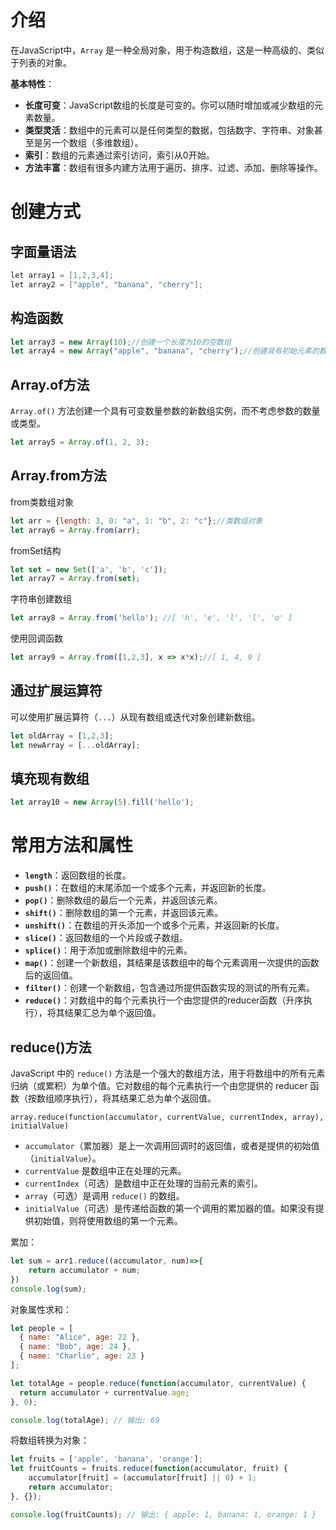# 介绍

在JavaScript中，`Array` 是一种全局对象，用于构造数组，这是一种高级的、类似于列表的对象。

**基本特性**：

- **长度可变**：JavaScript数组的长度是可变的。你可以随时增加或减少数组的元素数量。
- **类型灵活**：数组中的元素可以是任何类型的数据，包括数字、字符串、对象甚至是另一个数组（多维数组）。
- **索引**：数组的元素通过索引访问，索引从0开始。
- **方法丰富**：数组有很多内建方法用于遍历、排序、过滤、添加、删除等操作。

# 创建方式

## 字面量语法

```java
let array1 = [1,2,3,4];
let array2 = ["apple", "banana", "cherry"];
```

## 构造函数

```javascript
let array3 = new Array(10);//创建一个长度为10的空数组
let array4 = new Array("apple", "banana", "cherry");//创建具有初始元素的数组
```

## Array.of方法

`Array.of()` 方法创建一个具有可变数量参数的新数组实例，而不考虑参数的数量或类型。

```javascript
let array5 = Array.of(1, 2, 3);
```

## Array.from方法

from类数组对象

```javascript
let arr = {length: 3, 0: "a", 1: "b", 2: "c"};//类数组对象
let array6 = Array.from(arr);
```

fromSet结构

```javascript
let set = new Set(['a', 'b', 'c']);
let array7 = Array.from(set);
```

字符串创建数组

```javascript
let array8 = Array.from('hello'); //[ 'h', 'e', 'l', 'l', 'o' ]
```

使用回调函数

```javascript
let array9 = Array.from([1,2,3], x => x*x);//[ 1, 4, 9 ]
```

## 通过扩展运算符

可以使用扩展运算符（`...`）从现有数组或迭代对象创建新数组。

```javascript
let oldArray = [1,2,3];
let newArray = [...oldArray];
```

## 填充现有数组

```javascript
let array10 = new Array(5).fill('hello');
```

# 常用方法和属性

- **`length`**：返回数组的长度。
- **`push()`**：在数组的末尾添加一个或多个元素，并返回新的长度。
- **`pop()`**：删除数组的最后一个元素，并返回该元素。
- **`shift()`**：删除数组的第一个元素，并返回该元素。
- **`unshift()`**：在数组的开头添加一个或多个元素，并返回新的长度。
- **`slice()`**：返回数组的一个片段或子数组。
- **`splice()`**：用于添加或删除数组中的元素。
- **`map()`**：创建一个新数组，其结果是该数组中的每个元素调用一次提供的函数后的返回值。
- **`filter()`**：创建一个新数组，包含通过所提供函数实现的测试的所有元素。
- **`reduce()`**：对数组中的每个元素执行一个由您提供的reducer函数（升序执行），将其结果汇总为单个返回值。

## reduce()方法

JavaScript 中的 `reduce()` 方法是一个强大的数组方法，用于将数组中的所有元素归纳（或累积）为单个值。它对数组的每个元素执行一个由您提供的 reducer 函数（按数组顺序执行），将其结果汇总为单个返回值。

```
array.reduce(function(accumulator, currentValue, currentIndex, array), initialValue)
```

- `accumulator`（累加器）是上一次调用回调时的返回值，或者是提供的初始值（`initialValue`）。
- `currentValue` 是数组中正在处理的元素。
- `currentIndex`（可选）是数组中正在处理的当前元素的索引。
- `array`（可选）是调用 `reduce()` 的数组。
- `initialValue`（可选）是传递给函数的第一个调用的累加器的值。如果没有提供初始值，则将使用数组的第一个元素。

累加：

```javascript
let sum = arr1.reduce((accumulator, num)=>{
    return accumulator + num;
})
console.log(sum);
```

对象属性求和：

```javascript
let people = [
  { name: "Alice", age: 22 },
  { name: "Bob", age: 24 },
  { name: "Charlie", age: 23 }
];

let totalAge = people.reduce(function(accumulator, currentValue) {
  return accumulator + currentValue.age;
}, 0);

console.log(totalAge); // 输出: 69
```

将数组转换为对象：

```javascript
let fruits = ['apple', 'banana', 'orange'];
let fruitCounts = fruits.reduce(function(accumulator, fruit) {
    accumulator[fruit] = (accumulator[fruit] || 0) + 1;
    return accumulator;
}, {});

console.log(fruitCounts); // 输出: { apple: 1, banana: 1, orange: 1 }
```

